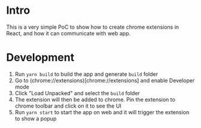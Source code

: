 # Intro

This is a very simple PoC to show how to create chrome extensions in React, and how it can communicate with web app.

# Development

1. Run `yarn build` to build the app and generate `build` folder
2. Go to (chrome://extensions)[chrome://extensions] and enable Developer mode
3. Click "Load Unpacked" and select the `build` folder
4. The extension will then be added to chrome. Pin the extension to chrome toolbar and click on it to see the UI
5. Run `yarn start` to start the app on web and it will trigger the extension to show a popup
